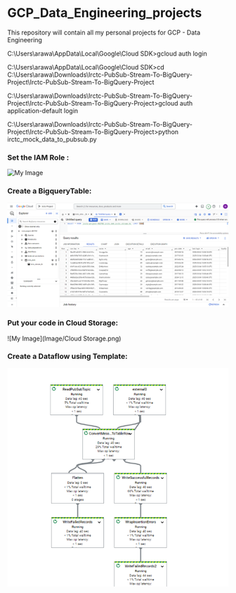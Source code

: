 # GCP_Data_Engineering_projects
This repository will contain all my personal projects for GCP - Data Engineering

C:\Users\arawa\AppData\Local\Google\Cloud SDK>gcloud auth login

C:\Users\arawa\AppData\Local\Google\Cloud SDK>cd C:\Users\arawa\Downloads\Irctc-PubSub-Stream-To-BigQuery-Project\Irctc-PubSub-Stream-To-BigQuery-Project

C:\Users\arawa\Downloads\Irctc-PubSub-Stream-To-BigQuery-Project\Irctc-PubSub-Stream-To-BigQuery-Project>gcloud auth application-default login

C:\Users\arawa\Downloads\Irctc-PubSub-Stream-To-BigQuery-Project\Irctc-PubSub-Stream-To-BigQuery-Project>python irctc_mock_data_to_pubsub.py

### Set the IAM Role :

![My Image](Image/IAM.png)

### Create a BigqueryTable:

![My Image](Image/Bigquery.png)

### Put your code in Cloud Storage:

![My Image](Image/Cloud Storage.png)

### Create a Dataflow using Template:

![My Image](Image/Dataflow_graph.png)
